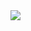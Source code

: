 <img src="https://user-images.githubusercontent.com/88658339/151186983-8a808759-140e-4601-9839-c175a56e7d4d.png">
